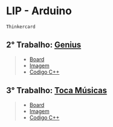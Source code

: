
# LIP - Arduino

 `Thinkercard`
 ## 2° Trabalho: [Genius](https://github.com/MatheusA-Coimbra/LIP-Tinkercad/tree/main/Genius)
> - [Board](https://github.com/MatheusA-Coimbra/LIP-Tinkercad/blob/main/Genius/LIP%202%C2%B0Trabalho.brd)
> - [Imagem](https://github.com/MatheusA-Coimbra/LIP-Tinkercad/blob/main/Genius/LIP_2_Trabalho.png)
> - [Codigo C++](https://github.com/MatheusA-Coimbra/LIP-Tinkercad/blob/main/Genius/GeniusArduino.cpp)

## 3° Trabalho: [Toca Músicas](https://github.com/MatheusA-Coimbra/LIP-Tinkercad/tree/main/Genius)
> - [Board](https://github.com/MatheusA-Coimbra/LIP-Tinkercad/blob/main/Genius/LIP%202%C2%B0Trabalho.brd)
> - [Imagem](https://github.com/MatheusA-Coimbra/LIP-Tinkercad/blob/main/Genius/LIP_2_Trabalho.png)
> - [Codigo C++](https://github.com/MatheusA-Coimbra/LIP-Tinkercad/blob/main/Genius/GeniusArduino.cpp)
